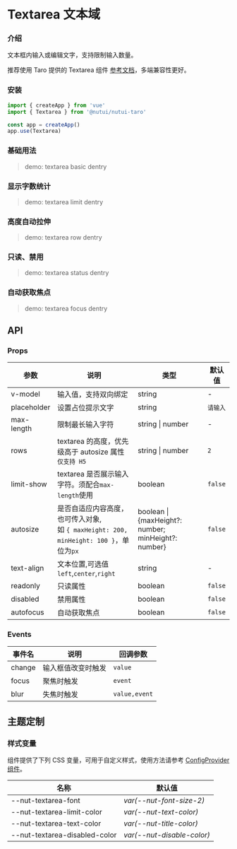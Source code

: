 # Textarea 文本域

### 介绍

文本框内输入或编辑文字，支持限制输入数量。

推荐使用 Taro 提供的 Textarea 组件 [参考文档](https://taro-docs.jd.com/docs/components/forms/textarea)，多端兼容性更好。

### 安装

```js
import { createApp } from 'vue'
import { Textarea } from '@nutui/nutui-taro'

const app = createApp()
app.use(Textarea)
```

### 基础用法

> demo: textarea basic dentry

### 显示字数统计

> demo: textarea limit dentry

### 高度自动拉伸

> demo: textarea row dentry

### 只读、禁用

> demo: textarea status dentry

### 自动获取焦点

> demo: textarea focus dentry

## API

### Props

| 参数 | 说明 | 类型 | 默认值 |
| --- | --- | --- | --- |
| v-model | 输入值，支持双向绑定 | string | - |
| placeholder | 设置占位提示文字 | string | `请输入` |
| max-length | 限制最长输入字符 | string \| number | - |
| rows | textarea 的高度，优先级高于 autosize 属性 `仅支持 H5` | string \| number | `2` |
| limit-show | textarea 是否展示输入字符。须配合`max-length`使用 | boolean | `false` |
| autosize | 是否自适应内容高度，也可传入对象, <br/> 如 `{ maxHeight: 200, minHeight: 100 }`，单位为`px` | boolean \| {maxHeight?: number; minHeight?: number} | `false` |
| text-align | 文本位置,可选值`left`,`center`,`right` | string | - |
| readonly | 只读属性 | boolean | `false` |
| disabled | 禁用属性 | boolean | `false` |
| autofocus | 自动获取焦点 | boolean | `false` |

### Events

| 事件名 | 说明 | 回调参数 |
| --- | --- | --- |
| change | 输入框值改变时触发 | `value` |
| focus | 聚焦时触发 | `event` |
| blur | 失焦时触发 | `value,event` |

## 主题定制

### 样式变量

组件提供了下列 CSS 变量，可用于自定义样式，使用方法请参考 [ConfigProvider 组件](#/zh-CN/component/configprovider)。

| 名称 | 默认值 |
| --- | --- |
| --nut-textarea-font | _var(--nut-font-size-2)_ |
| --nut-textarea-limit-color | _var(--nut-text-color)_ |
| --nut-textarea-text-color | _var(--nut-title-color)_ |
| --nut-textarea-disabled-color | _var(--nut-disable-color)_ |

